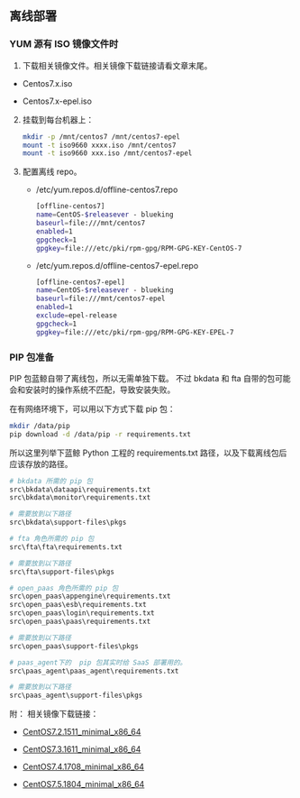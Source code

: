 ## 离线部署

### YUM 源有 ISO 镜像文件时

1. 下载相关镜像文件。相关镜像下载链接请看文章末尾。

  - Centos7.x.iso

  - Centos7.x-epel.iso


2. 挂载到每台机器上：

    ```bash
    mkdir -p /mnt/centos7 /mnt/centos7-epel
    mount -t iso9660 xxxx.iso /mnt/centos7
    mount -t iso9660 xxx.iso /mnt/centos7-epel
    ```
3. 配置离线 repo。

    - /etc/yum.repos.d/offline-centos7.repo

        ```bash
        [offline-centos7]
        name=CentOS-$releasever - blueking
        baseurl=file:///mnt/centos7
        enabled=1
        gpgcheck=1
        gpgkey=file:///etc/pki/rpm-gpg/RPM-GPG-KEY-CentOS-7
        ```

    - /etc/yum.repos.d/offline-centos7-epel.repo

        ```bash
        [offline-centos7-epel]
        name=CentOS-$releasever - blueking
        baseurl=file:///mnt/centos7-epel
        enabled=1
        exclude=epel-release
        gpgcheck=1
        gpgkey=file:///etc/pki/rpm-gpg/RPM-GPG-KEY-EPEL-7
        ```

<!--
## YUM源无ISO镜像文件时

在一台有外网的centos 7机器上下载依赖的RPM：

```bash
depends=$(awk -F'[=()]' '/required/ { print $3 }' /data/install/dependences.env | sed 's/ /\n/g' | sort -u | xargs)
epel="nfs-client rpcbind rabbitmq-server nginx beanstalkd"
yum install yum-plugin-downloadonly yum-utils createrepo
mkdir /data/bk-rpms-root /data/bk-rpms
yum install --downloadonly --installroot=/data/bk-rpms-root --releasever=7 --downloaddir=/data/bk-rpms $depends $epel
createrepo --database /data/bk-rpms
rm -rf /data/bk-rpms-root
```

编辑 一个配置文件：

/etc/yum.repos.d/offline-bk.repo

```
[offline-bk]
name=CentOS-$releasever - blueking
baseurl=file:///data/bk-rpms
enabled=1
gpgcheck=1
gpgkey=file:///etc/pki/rpm-gpg/RPM-GPG-KEY-CentOS-7
```

校验下是否有缺失的依赖：

repoclosure --repoid=offline-bk

将 /data/bk-rpms 目录打包压缩后，传到没有网络的centos7机器上，解压。同样拷贝
/etc/yum.repos.d/offline-bk.repo，到对应位置。

yum的离线配置DONE

查看来源于 epel repo的rpm包：

nginx,rabbitmq-server,beanstalk
```bash
yumdb search from_repo epel
-->

### PIP 包准备

PIP 包蓝鲸自带了离线包，所以无需单独下载。
不过 bkdata 和 fta 自带的包可能会和安装时的操作系统不匹配，导致安装失败。

在有网络环境下，可以用以下方式下载 pip 包：

```bash
mkdir /data/pip
pip download -d /data/pip -r requirements.txt
```

所以这里列举下蓝鲸 Python 工程的 requirements.txt 路径，以及下载离线包后应该存放的路径。


```bash
# bkdata 所需的 pip 包
src\bkdata\dataapi\requirements.txt
src\bkdata\monitor\requirements.txt

# 需要放到以下路径
src\bkdata\support-files\pkgs

# fta 角色所需的 pip 包
src\fta\fta\requirements.txt

# 需要放到以下路径
src\fta\support-files\pkgs

# open_paas 角色所需的 pip 包
src\open_paas\appengine\requirements.txt
src\open_paas\esb\requirements.txt
src\open_paas\login\requirements.txt
src\open_paas\paas\requirements.txt

# 需要放到以下路径
src\open_paas\support-files\pkgs

# paas_agent下的  pip 包其实时给 SaaS 部署用的。
src\paas_agent\paas_agent\requirements.txt

# 需要放到以下路径
src\paas_agent\support-files\pkgs
```

附： 相关镜像下载链接：
  - [CentOS7.2.1511_minimal_x86_64](http://bkopen-1252002024.file.myqcloud.com/dl/bk_offline_repo-7.2.1511.iso)

  - [CentOS7.3.1611_minimal_x86_64](http://bkopen-1252002024.file.myqcloud.com/dl/bk_offline_repo-7.3.1611.iso)

  - [CentOS7.4.1708_minimal_x86_64](http://bkopen-1252002024.file.myqcloud.com/dl/bk_offline_repo-7.4.1708.iso	)

  - [CentOS7.5.1804_minimal_x86_64](http://bkopen-1252002024.file.myqcloud.com/dl/bk_offline_repo-7.5.1804.iso)
